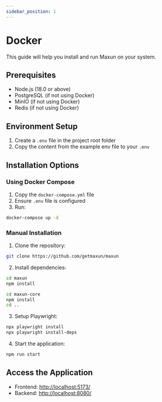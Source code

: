 ```yaml
---
sidebar_position: 1
---
```


# Docker

This guide will help you install and run Maxun on your system.

## Prerequisites

- Node.js (18.0 or above)
- PostgreSQL (if not using Docker)
- MinIO (if not using Docker)
- Redis (if not using Docker)

## Environment Setup

1. Create a `.env` file in the project root folder
2. Copy the content from the example env file to your `.env`

## Installation Options

### Using Docker Compose

1. Copy the `docker-compose.yml` file
2. Ensure `.env` file is configured
3. Run:
```bash
docker-compose up -d
```

### Manual Installation

1. Clone the repository:
```bash
git clone https://github.com/getmaxun/maxun
```

2. Install dependencies:
```bash
cd maxun
npm install

cd maxun-core 
npm install
cd ..
```

3. Setup Playwright:
```bash
npx playwright install
npx playwright install-deps
```

4. Start the application:
```bash
npm run start
```

## Access the Application

- Frontend: [http://localhost:5173/](http://localhost:5173/)
- Backend: [http://localhost:8080/](http://localhost:8080/)